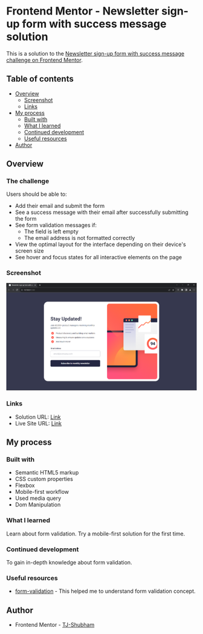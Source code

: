 # Frontend Mentor - Newsletter sign-up form with success message solution

This is a solution to the [Newsletter sign-up form with success message challenge on Frontend Mentor](https://www.frontendmentor.io/challenges/newsletter-signup-form-with-success-message-3FC1AZbNrv).

## Table of contents

- [Overview](#overview)
  - [Screenshot](#screenshot)
  - [Links](#links)
- [My process](#my-process)
  - [Built with](#built-with)
  - [What I learned](#what-i-learned)
  - [Continued development](#continued-development)
  - [Useful resources](#useful-resources)
- [Author](#author)


## Overview

### The challenge

Users should be able to:

- Add their email and submit the form
- See a success message with their email after successfully submitting the form
- See form validation messages if:
  - The field is left empty
  - The email address is not formatted correctly
- View the optimal layout for the interface depending on their device's screen size
- See hover and focus states for all interactive elements on the page

### Screenshot

![](./assets/images/newsletter-screenshot.png)


### Links

- Solution URL: [Link](https://github.com/TJ-Shubham/newsletter-sign-up-with-success-message)
- Live Site URL: [Link](https://tj-shubham.github.io/newsletter-sign-up-with-success-message/)

## My process

### Built with

- Semantic HTML5 markup
- CSS custom properties
- Flexbox
- Mobile-first workflow
- Used media query
- Dom Manipulation 


### What I learned

Learn about form validation. Try a mobile-first solution for the first time.

### Continued development

To gain in-depth knowledge about form validation.

### Useful resources

- [form-validation](https://developer.mozilla.org/en-US/docs/Web/API/ValidityState) - This helped me to understand form validation concept.


## Author

- Frontend Mentor - [TJ-Shubham](https://www.frontendmentor.io/profile/TJ-Shubham)
